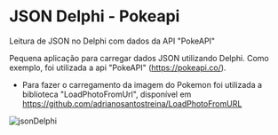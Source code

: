# JSON Delphi - Pokeapi
Leitura de JSON no Delphi com dados da API "PokeAPI"

Pequena aplicação para carregar dados JSON utilizando Delphi. Como exemplo, foi utilizada a api "PokeAPI" (https://pokeapi.co/). 

- Para fazer o carregamento da imagem do Pokemon foi utilizada a  biblioteca "LoadPhotoFromUrl", disponível em https://github.com/adrianosantostreina/LoadPhotoFromURL

![jsonDelphi](https://user-images.githubusercontent.com/2415620/221358814-32d5f0d9-3d88-4b3a-87f7-c58f7359054f.png)
